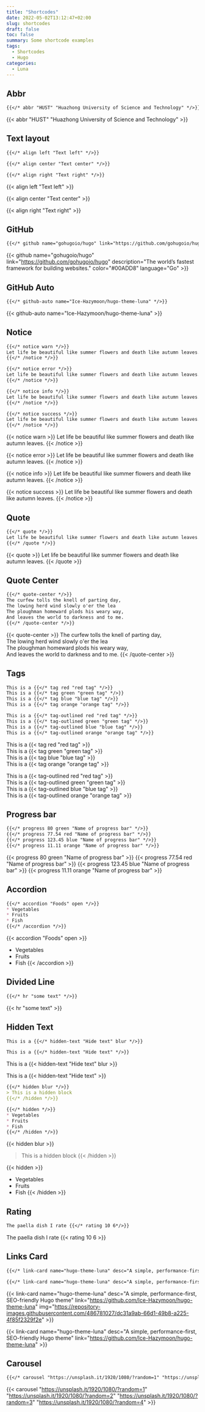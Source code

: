 ```yaml
---
title: "Shortcodes"
date: 2022-05-02T13:12:47+02:00
slug: shortcodes
draft: false
toc: false
summary: Some shortcode examples
tags:
  - Shortcodes
  - Hugo
categories:
  - Luna
---
```


## Abbr

```markdown
{{</* abbr "HUST" "Huazhong University of Science and Technology" */>}}
```

{{< abbr "HUST" "Huazhong University of Science and Technology" >}}

## Text layout

```markdown
{{</* align left "Text left" */>}}

{{</* align center "Text center" */>}}

{{</* align right "Text right" */>}}
```

{{< align left "Text left" >}}

{{< align center "Text center" >}}

{{< align right "Text right" >}}

## GitHub

```markdown
{{</* github name="gohugoio/hugo" link="https://github.com/gohugoio/hugo" description="The world’s fastest framework for building websites." color="#00ADD8" language="Go" */>}}
```

{{< github name="gohugoio/hugo" link="https://github.com/gohugoio/hugo" description="The world’s fastest framework for building websites." color="#00ADD8" language="Go" >}}

## GitHub Auto

```markdown
{{</* github-auto name="Ice-Hazymoon/hugo-theme-luna" */>}}
```

{{< github-auto name="Ice-Hazymoon/hugo-theme-luna" >}}

## Notice

```markdown
{{</* notice warn */>}}
Let life be beautiful like summer flowers and death like autumn leaves.
{{</* /notice */>}}

{{</* notice error */>}}
Let life be beautiful like summer flowers and death like autumn leaves.
{{</* /notice */>}}

{{</* notice info */>}}
Let life be beautiful like summer flowers and death like autumn leaves.
{{</* /notice */>}}

{{</* notice success */>}}
Let life be beautiful like summer flowers and death like autumn leaves.
{{</* /notice */>}}
```

{{< notice warn >}}
Let life be beautiful like summer flowers and death like autumn leaves.
{{< /notice >}}

{{< notice error >}}
Let life be beautiful like summer flowers and death like autumn leaves.
{{< /notice >}}

{{< notice info >}}
Let life be beautiful like summer flowers and death like autumn leaves.
{{< /notice >}}

{{< notice success >}}
Let life be beautiful like summer flowers and death like autumn leaves.
{{< /notice >}}

## Quote

```markdown
{{</* quote */>}}
Let life be beautiful like summer flowers and death like autumn leaves.
{{</* /quote */>}}
```

{{< quote >}}
Let life be beautiful like summer flowers and death like autumn leaves.
{{< /quote >}}

## Quote Center

```markdown
{{</* quote-center */>}}
The curfew tolls the knell of parting day,  
The lowing herd wind slowly o'er the lea  
The ploughman homeward plods his weary way,  
And leaves the world to darkness and to me.
{{</* /quote-center */>}}
```

{{< quote-center >}}
The curfew tolls the knell of parting day,  
The lowing herd wind slowly o'er the lea  
The ploughman homeward plods his weary way,  
And leaves the world to darkness and to me.
{{< /quote-center >}}

## Tags

```markdown
This is a {{</* tag red "red tag" */>}}  
This is a {{</* tag green "green tag" */>}}  
This is a {{</* tag blue "blue tag" */>}}  
This is a {{</* tag orange "orange tag" */>}}  

This is a {{</* tag-outlined red "red tag" */>}}  
This is a {{</* tag-outlined green "green tag" */>}}  
This is a {{</* tag-outlined blue "blue tag" */>}}  
This is a {{</* tag-outlined orange "orange tag" */>}}  
```

This is a {{< tag red "red tag" >}}  
This is a {{< tag green "green tag" >}}  
This is a {{< tag blue "blue tag" >}}  
This is a {{< tag orange "orange tag" >}}  

This is a {{< tag-outlined red "red tag" >}}  
This is a {{< tag-outlined green "green tag" >}}  
This is a {{< tag-outlined blue "blue tag" >}}  
This is a {{< tag-outlined orange "orange tag" >}}  

## Progress bar

```markdown
{{</* progress 80 green "Name of progress bar" */>}}
{{</* progress 77.54 red "Name of progress bar" */>}}
{{</* progress 123.45 blue "Name of progress bar" */>}}
{{</* progress 11.11 orange "Name of progress bar" */>}}
```

{{< progress 80 green "Name of progress bar" >}}
{{< progress 77.54 red "Name of progress bar" >}}
{{< progress 123.45 blue "Name of progress bar" >}}
{{< progress 11.11 orange "Name of progress bar" >}}

## Accordion

```markdown
{{</* accordion "Foods" open */>}}
* Vegetables
* Fruits
* Fish
{{</* /accordion */>}}
```

{{< accordion "Foods" open >}}
* Vegetables
* Fruits
* Fish
{{< /accordion >}}

## Divided Line

```markdown
{{</* hr "some text" */>}}
```

{{< hr "some text" >}}

## Hidden Text

```markdown
This is a {{</* hidden-text "Hide text" blur */>}}

This is a {{</* hidden-text "Hide text" */>}}
```

This is a {{< hidden-text "Hide text" blur >}}

This is a {{< hidden-text "Hide text" >}}


```markdown
{{</* hidden blur */>}}
> This is a hidden block
{{</* /hidden */>}}

{{</* hidden */>}}
* Vegetables
* Fruits
* Fish
{{</* /hidden */>}}
```

{{< hidden blur >}}
> This is a hidden block
{{< /hidden >}}

{{< hidden >}}
* Vegetables
* Fruits
* Fish
{{< /hidden >}}

## Rating

```markdown
The paella dish I rate {{</* rating 10 6*/>}}
```

The paella dish I rate {{< rating 10 6 >}}

## Links Card

```markdown
{{</* link-card name="hugo-theme-luna" desc="A simple, performance-first, SEO-friendly Hugo theme" link="https://github.com/Ice-Hazymoon/hugo-theme-luna" img="https://repository-images.githubusercontent.com/486781027/dc31a9ab-66d1-49b8-a225-4f85f2329f2e" */>}}

{{</* link-card name="hugo-theme-luna" desc="A simple, performance-first, SEO-friendly Hugo theme" link="https://github.com/Ice-Hazymoon/hugo-theme-luna" */>}}
```

{{< link-card name="hugo-theme-luna" desc="A simple, performance-first, SEO-friendly Hugo theme" link="https://github.com/Ice-Hazymoon/hugo-theme-luna" img="https://repository-images.githubusercontent.com/486781027/dc31a9ab-66d1-49b8-a225-4f85f2329f2e" >}}

{{< link-card name="hugo-theme-luna" desc="A simple, performance-first, SEO-friendly Hugo theme" link="https://github.com/Ice-Hazymoon/hugo-theme-luna" >}}

## Carousel

```markdown
{{</* carousel "https://unsplash.it/1920/1080/?random=1" "https://unsplash.it/1920/1080/?random=2" "https://unsplash.it/1920/1080/?random=3" "https://unsplash.it/1920/1080/?random=4" */>}}
```

{{< carousel "https://unsplash.it/1920/1080/?random=1" "https://unsplash.it/1920/1080/?random=2" "https://unsplash.it/1920/1080/?random=3" "https://unsplash.it/1920/1080/?random=4" >}}
